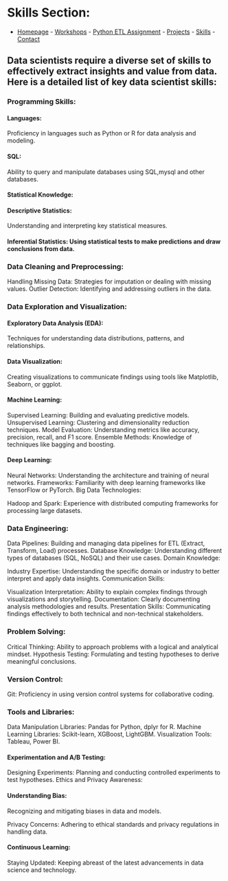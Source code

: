 # Skills Section:

- [Homepage](README.md) - [Workshops](workshops.md) - [Python ETL Assignment](etl_assignment.md) - [Projects](projects.md) - [Skills](skills.md) - [Contact](contact.md)


## Data scientists require a diverse set of skills to effectively extract insights and value from data. Here is a detailed list of key data scientist skills:

###  Programming Skills:

#### Languages: 
Proficiency in languages such as Python or R for data analysis and modeling.
#### SQL: 
Ability to query and manipulate databases using SQL,mysql and other databases.

####  Statistical Knowledge:

####  Descriptive Statistics:
Understanding and interpreting key statistical measures.
#### Inferential Statistics: Using statistical tests to make predictions and draw conclusions from data.

### Data Cleaning and Preprocessing:

Handling Missing Data: Strategies for imputation or dealing with missing values.
Outlier Detection: Identifying and addressing outliers in the data.

### Data Exploration and Visualization:

#### Exploratory Data Analysis (EDA): 
Techniques for understanding data distributions, patterns, and relationships.
#### Data Visualization:
Creating visualizations to communicate findings using tools like Matplotlib, Seaborn, or ggplot.
#### Machine Learning:

Supervised Learning: Building and evaluating predictive models.
Unsupervised Learning: Clustering and dimensionality reduction techniques.
Model Evaluation: Understanding metrics like accuracy, precision, recall, and F1 score.
Ensemble Methods: Knowledge of techniques like bagging and boosting.

####  Deep Learning:

Neural Networks: Understanding the architecture and training of neural networks.
Frameworks: Familiarity with deep learning frameworks like TensorFlow or PyTorch.
Big Data Technologies:

Hadoop and Spark: Experience with distributed computing frameworks for processing large datasets.
### Data Engineering:

Data Pipelines: Building and managing data pipelines for ETL (Extract, Transform, Load) processes.
Database Knowledge: Understanding different types of databases (SQL, NoSQL) and their use cases.
Domain Knowledge:

Industry Expertise: Understanding the specific domain or industry to better interpret and apply data insights.
Communication Skills:

Visualization Interpretation: Ability to explain complex findings through visualizations and storytelling.
Documentation: Clearly documenting analysis methodologies and results.
Presentation Skills: Communicating findings effectively to both technical and non-technical stakeholders.
### Problem Solving:

Critical Thinking: Ability to approach problems with a logical and analytical mindset.
Hypothesis Testing: Formulating and testing hypotheses to derive meaningful conclusions.
### Version Control:

Git: Proficiency in using version control systems for collaborative coding.

### Tools and Libraries:

Data Manipulation Libraries: Pandas for Python, dplyr for R.
Machine Learning Libraries: Scikit-learn, XGBoost, LightGBM.
Visualization Tools: Tableau, Power BI.
####  Experimentation and A/B Testing:

Designing Experiments: Planning and conducting controlled experiments to test hypotheses.
Ethics and Privacy Awareness:

#### Understanding Bias:
Recognizing and mitigating biases in data and models.

Privacy Concerns: Adhering to ethical standards and privacy regulations in handling data.

#### Continuous Learning:

Staying Updated: Keeping abreast of the latest advancements in data science and technology.

